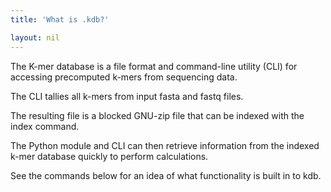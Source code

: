```yaml
---
title: 'What is .kdb?'

layout: nil
---
```


The K-mer database is a file format and command-line utility (CLI) for accessing precomputed k-mers from sequencing data.

The CLI tallies all k-mers from input fasta and fastq files.

The resulting file is a blocked GNU-zip file that can be indexed with the index command.

The Python module and CLI can then retrieve information from the indexed k-mer database quickly to perform calculations.

See the commands below for an idea of what functionality is built in to kdb.
